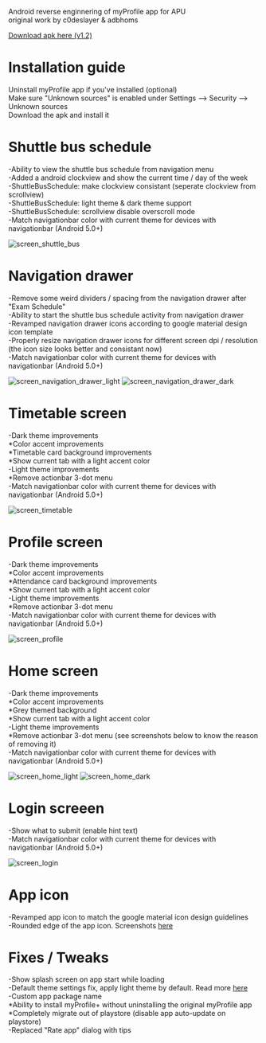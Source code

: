 Android reverse enginnering of myProfile app for APU<br>
original work by c0deslayer & adbhoms

[Download apk here (v1.2)](https://github.com/ipromeh/myProfile/raw/master/apk/myProfile%2B.apk)

# Installation guide
Uninstall myProfile app if you've installed (optional)<br>
Make sure "Unknown sources" is enabled under Settings --> Security --> Unknown sources<br>
Download the apk and install it



# Shuttle bus schedule
-Ability to view the shuttle bus schedule from navigation menu<br>
-Added a android clockview and show the current time / day of the week<br>
-ShuttleBusSchedule: make clockview consistant (seperate clockview from scrollview)<br>
-ShuttleBusSchedule: light theme & dark theme support<br>
-ShuttleBusSchedule: scrollview disable overscroll mode<br>
-Match navigationbar color with current theme for devices with navigationbar (Android 5.0+)

![screen_shuttle_bus](http://s20.postimg.org/3yrq8ggl9/phpu9ya1_X.png)



# Navigation drawer
-Remove some weird dividers / spacing from the navigation drawer after "Exam Schedule"<br>
-Ability to start the shuttle bus schedule activity from navigation drawer<br>
-Revamped navigation drawer icons according to google material design icon template<br>
-Properly resize navigation drawer icons for different screen dpi / resolution (the icon size looks better and consistant now)<br>
-Match navigationbar color with current theme for devices with navigationbar (Android 5.0+)

![screen_navigation_drawer_light](http://s20.postimg.org/7ef949ofx/php1_Q5t_QV.png)
![screen_navigation_drawer_dark](http://s20.postimg.org/5b4twlon1/phpc_Rz_Pnn.png)



# Timetable screen
-Dark theme improvements<br>
 *Color accent improvements<br>
 *Timetable card background improvements<br>
 *Show current tab with a light accent color<br>
-Light theme improvements<br>
 *Remove actionbar 3-dot menu<br>
-Match navigationbar color with current theme for devices with navigationbar (Android 5.0+)

![screen_timetable](http://s20.postimg.org/3kqe8uwhp/php_Td_MGBO.png)



# Profile screen
-Dark theme improvements<br>
 *Color accent improvements<br>
 *Attendance card background improvements<br>
 *Show current tab with a light accent color<br>
-Light theme improvements<br>
 *Remove actionbar 3-dot menu<br>
-Match navigationbar color with current theme for devices with navigationbar (Android 5.0+)

![screen_profile](http://s20.postimg.org/vfm55q399/php5_Fwj_Bj.png)



# Home screen
-Dark theme improvements<br>
 *Color accent improvements<br>
 *Grey themed background<br>
 *Show current tab with a light accent color<br>
-Light theme improvements<br>
 *Remove actionbar 3-dot menu (see screenshots below to know the reason of removing it)<br>
-Match navigationbar color with current theme for devices with navigationbar (Android 5.0+)

![screen_home_light](http://s20.postimg.org/9dvuvoirh/phpw_W7_XWT.png)
![screen_home_dark](http://s20.postimg.org/fsuvscph9/phplrag_MY.png)



# Login screeen
-Show what to submit (enable hint text)<br>
-Match navigationbar color with current theme for devices with navigationbar (Android 5.0+)

![screen_login](http://s20.postimg.org/46arr8265/php_Jx_KVBh.png)



# App icon
-Revamped app icon to match the google material icon design guidelines<br>
-Rounded edge of the app icon. Screenshots [here](http://s20.postimg.org/52bukf18b/php_V1a_UIh.png)



# Fixes / Tweaks
-Show splash screen on app start while loading<br>
-Default theme settings fix, apply light theme by default. Read more [here](https://github.com/ipromeh/myProfile/commit/8229bb818ca0cc43eb7e569bb0246d92461a38db)<br>
-Custom app package name<br>
 *Ability to install myProfile+ without uninstalling the original myProfile app<br>
 *Completely migrate out of playstore (disable app auto-update on playstore)<br>
-Replaced "Rate app" dialog with tips
